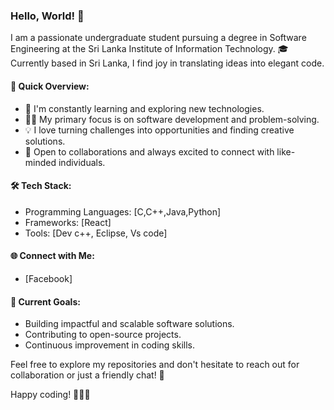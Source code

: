 ### Hello, World! 👋

I am a passionate undergraduate student pursuing a degree in Software Engineering at the Sri Lanka Institute of Information Technology. 🎓 Currently based in Sri Lanka, I find joy in translating ideas into elegant code.

#### 🚀 Quick Overview:

- 🌱 I'm constantly learning and exploring new technologies.
- 👨‍💻 My primary focus is on software development and problem-solving.
- 💡 I love turning challenges into opportunities and finding creative solutions.
- 🤝 Open to collaborations and always excited to connect with like-minded individuals.

#### 🛠️ Tech Stack:

- Programming Languages: [C,C++,Java,Python]
- Frameworks: [React]
- Tools: [Dev c++, Eclipse, Vs code]

#### 🌐 Connect with Me:

- [Facebook]

#### 🎯 Current Goals:

- Building impactful and scalable software solutions.
- Contributing to open-source projects.
- Continuous improvement in coding skills.

Feel free to explore my repositories and don't hesitate to reach out for collaboration or just a friendly chat! 🚀

Happy coding! 👨‍💻✨
